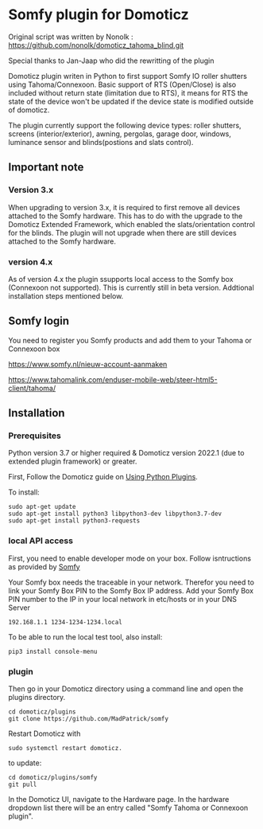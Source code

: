 # Somfy plugin for Domoticz
Original script was written by Nonolk : https://github.com/nonolk/domoticz_tahoma_blind.git

Special thanks to Jan-Jaap who did the rewritting of the plugin

Domoticz plugin writen in Python to first support Somfy IO roller shutters using Tahoma/Connexoon. 
Basic support of RTS (Open/Close) is also included without return state (limitation due to RTS), it means for RTS the state of the device won't be updated if the device state is modified outside of domoticz.

The plugin currently support the following device types: roller shutters, screens (interior/exterior), awning, pergolas, garage door, windows, luminance sensor and blinds(postions and slats control).

## Important note
### Version 3.x
When upgrading to version 3.x, it is required to first remove all devices attached to the Somfy hardware. This has to do with the upgrade to the Domoticz Extended Framework, which enabled the slats/orientation control for the blinds.
 The plugin will not upgrade when there are still devices attached to the Somfy hardware.
### version 4.x
As of version 4.x the plugin ssupports local access to the Somfy box (Connexoon not supported). This is currently still in beta version. Addtional installation steps mentioned below.

## Somfy login

You need to register you Somfy products and add them to your Tahoma or Connexoon box

https://www.somfy.nl/nieuw-account-aanmaken

https://www.tahomalink.com/enduser-mobile-web/steer-html5-client/tahoma/



## Installation
### Prerequisites
Python version 3.7 or higher required & Domoticz version 2022.1 (due to extended plugin framework) or greater. 

First, Follow the Domoticz guide on [Using Python Plugins](https://www.domoticz.com/wiki/Using_Python_plugins).

To install:
```
sudo apt-get update
sudo apt-get install python3 libpython3-dev libpython3.7-dev
sudo apt-get install python3-requests
```
### local API access
First, you need to enable developer mode on your box. Follow isntructions as provided by [Somfy](https://github.com/Somfy-Developer/Somfy-TaHoma-Developer-Mode)

Your Somfy box needs the traceable in your network.
Therefor you need to link your Somfy Box PIN to the Somfy Box IP address.
Add your Somfy Box PIN number to the IP in your local network in etc/hosts or in your DNS Server
```
192.168.1.1 1234-1234-1234.local
```
To be able to run the local test tool, also install:
```
pip3 install console-menu
```

### plugin
Then go in your Domoticz directory using a command line and open the plugins directory.
```
cd domoticz/plugins
git clone https://github.com/MadPatrick/somfy
```
Restart Domoticz with 
```
sudo systemctl restart domoticz.
```

to update:
```
cd domoticz/plugins/somfy
git pull
```

In the Domoticz UI, navigate to the Hardware page. In the hardware dropdown list there will be an entry called "Somfy Tahoma or Connexoon plugin".
